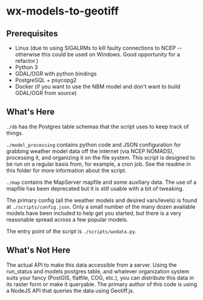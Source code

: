 # wx-models-to-geotiff

## Prerequisites
* Linux (due to using SIGALRMs to kill faulty connections to NCEP -- otherwise this could be used on Windows. Good opportunity for a refactor.)
* Python 3
* GDAL/OGR with python bindings
* PostgreSQL + psycopg2
* Docker (if you want to use the NBM model and don't want to build GDAL/OGR from source)

## What's Here
`./db` has the Postgres table schemas that the script uses to keep track of things.

`./model_processing` contains python code and JSON configuration for grabbing weather model data off the internet (via NCEP NOMADS), processing it, and organizing it on the file system.  This script is designed to be run on a regular basis from, for example, a cron job. See the readme in this folder for more information about the script.

`./map` contains the MapServer mapfile and some auxiliary data. The use of a mapfile has been deprecated but it is still usable with a bit of tweaking.

The primary config (all the weather models and desired vars/levels) is found at `./scripts/config.json`. Only a small number of the many dozen available models have been included to help get you started, but there is a very reasonable spread across a few popular models.

The entry point of the script is `./scripts/wxdata.py`.

## What's Not Here
The actual API to make this data accessible from a server. Using the run_status and models postgres table, and whatever organization system suits your fancy (PostGIS, flatfile, COG, etc.), you can distribute this data in its raster form or make it queryable. The primary author of this code is using a NodeJS API that queries the data using Geotiff.js.